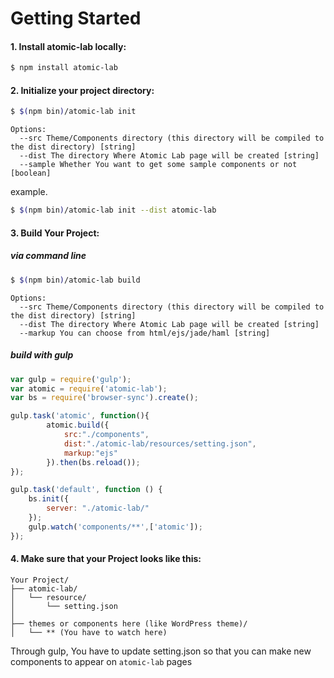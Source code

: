 # Getting Started

#### 1. Install atomic-lab locally:

```sh
$ npm install atomic-lab
```

#### 2. Initialize your project directory:

```sh
$ $(npm bin)/atomic-lab init
```

```
Options:
  --src Theme/Components directory (this directory will be compiled to the dist directory) [string]
  --dist The directory Where Atomic Lab page will be created [string]
  --sample Whether You want to get some sample components or not [boolean]
```

example.
```sh
$ $(npm bin)/atomic-lab init --dist atomic-lab
```

#### 3. Build Your Project:

##### via command line

```sh
$ $(npm bin)/atomic-lab build
```

```
Options:
  --src Theme/Components directory (this directory will be compiled to the dist directory) [string]
  --dist The directory Where Atomic Lab page will be created [string]
  --markup You can choose from html/ejs/jade/haml [string]
```

##### build with gulp

```js
var gulp = require('gulp');
var atomic = require('atomic-lab');
var bs = require('browser-sync').create();

gulp.task('atomic', function(){
		atomic.build({
			src:"./components",
			dist:"./atomic-lab/resources/setting.json",
			markup:"ejs"
		}).then(bs.reload());
});

gulp.task('default', function () {
    bs.init({
        server: "./atomic-lab/"
    });
    gulp.watch('components/**',['atomic']);
});
```

#### 4. Make sure that your Project looks like this:

```
Your Project/
├── atomic-lab/
│   └── resource/
│       └── setting.json
│
├── themes or components here (like WordPress theme)/
│   └── ** (You have to watch here)
```

Through gulp, You have to update setting.json so that you can make new components to appear on `atomic-lab` pages
